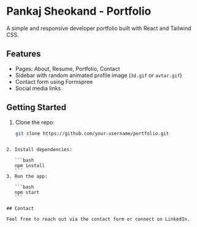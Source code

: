 # Pankaj Sheokand - Portfolio

A simple and responsive developer portfolio built with React and Tailwind CSS.

## Features

- Pages: About, Resume, Portfolio, Contact
- Sidebar with random animated profile image (`3d.gif` or `avtar.gif`)
- Contact form using Formspree
- Social media links

## Getting Started

1. Clone the repo:
   ```bash
   git clone https://github.com/your-username/portfolio.git
````

2. Install dependencies:

   ```bash
   npm install
   ```
3. Run the app:

   ```bash
   npm start
   ```

## Contact

Feel free to reach out via the contact form or connect on LinkedIn.

